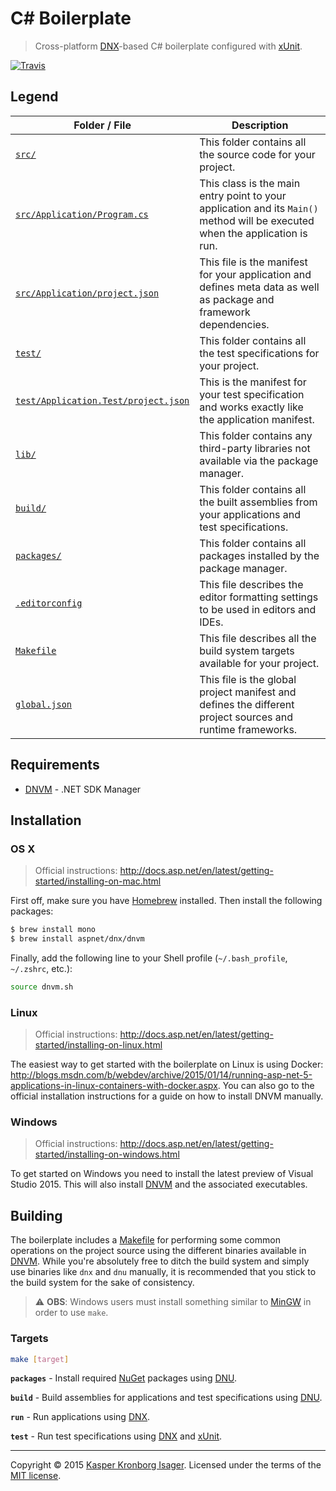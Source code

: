 # C# Boilerplate

> Cross-platform [DNX](https://github.com/aspnet/dnx)-based C# boilerplate configured with [xUnit](https://github.com/xunit/xunit).

[![Travis](https://img.shields.io/travis/kasperisager/csharp-boilerplate.svg)](https://travis-ci.org/kasperisager/csharp-boilerplate)

## Legend

Folder / File | Description
--- | ---
[`src/`](src) | This folder contains all the source code for your project.
[`src/Application/Program.cs`](src/Application/Program.cs) | This class is the main entry point to your application and its `Main()` method will be executed when the application is run.
[`src/Application/project.json`](src/Application/project.json) | This file is the manifest for your application and defines meta data as well as package and framework dependencies.
[`test/`](test) | This folder contains all the test specifications for your project.
[`test/Application.Test/project.json`](test/Application.Test/project.json) | This is the manifest for your test specification and works exactly like the application manifest.
[`lib/`](lib) | This folder contains any third-party libraries not available via the package manager.
[`build/`](build) | This folder contains all the built assemblies from your applications and test specifications.
[`packages/`](packages) | This folder contains all packages installed by the package manager.
[`.editorconfig`](.editorconfig) | This file describes the editor formatting settings to be used in editors and IDEs.
[`Makefile`](Makefile) | This file describes all the build system targets available for your project.
[`global.json`](global.json) | This file is the global project manifest and defines the different project sources and runtime frameworks.

## Requirements

- [DNVM](https://github.com/aspnet/dnvm) - .NET SDK Manager

## Installation

### OS X

> Official instructions: http://docs.asp.net/en/latest/getting-started/installing-on-mac.html

First off, make sure you have [Homebrew](http://brew.sh/) installed. Then install the following packages:

```sh
$ brew install mono
$ brew install aspnet/dnx/dnvm
```

Finally, add the following line to your Shell profile (`~/.bash_profile`, `~/.zshrc`, etc.):

```sh
source dnvm.sh
```

### Linux

> Official instructions: http://docs.asp.net/en/latest/getting-started/installing-on-linux.html

The easiest way to get started with the boilerplate on Linux is using Docker: http://blogs.msdn.com/b/webdev/archive/2015/01/14/running-asp-net-5-applications-in-linux-containers-with-docker.aspx. You can also go to the official installation instructions for a guide on how to install DNVM manually.

### Windows

> Official instructions: http://docs.asp.net/en/latest/getting-started/installing-on-windows.html

To get started on Windows you need to install the latest preview of Visual Studio 2015. This will also install [DNVM](https://github.com/aspnet/dnvm) and the associated executables.

## Building

The boilerplate includes a [Makefile](Makefile) for performing some common operations on the project source using the different binaries available in [DNVM](https://github.com/aspnet/dnvm). While you're absolutely free to ditch the build system and simply use binaries like `dnx` and `dnu` manually, it is recommended that you stick to the build system for the sake of consistency.

> :warning: __OBS__: Windows users must install something similar to [MinGW](http://www.mingw.org/) in order to use `make`.

### Targets

```sh
make [target]
```

__`packages`__ - Install required [NuGet](https://www.nuget.org/) packages using [DNU](https://github.com/aspnet/Home/wiki/DNX-utility).

__`build`__ - Build assemblies for applications and test specifications using [DNU](https://github.com/aspnet/Home/wiki/DNX-utility).

__`run`__ - Run applications using [DNX](https://github.com/aspnet/dnx).

__`test`__ - Run test specifications using [DNX](https://github.com/aspnet/dnx) and [xUnit](http://xunit.github.io/).

---

Copyright &copy; 2015 [Kasper Kronborg Isager](https://github.com/kasperisager). Licensed under the terms of the [MIT license](LICENSE.md).
